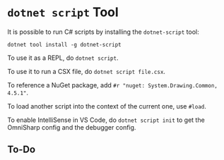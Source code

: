 # `dotnet script` Tool

It is possible to run C# scripts by installing the `dotnet-script` tool:

`dotnet tool install -g dotnet-script`

To use it as a REPL, do `dotnet script`.

To use it to run a CSX file, do `dotnet script file.csx`.

To reference a NuGet package, add `#r "nuget: System.Drawing.Common, 4.5.1"`.

To load another script into the context of the current one, use `#load`.

To enable IntelliSense in VS Code, do `dotnet script init` to get the OmniSharp config and the debugger config.

## To-Do
